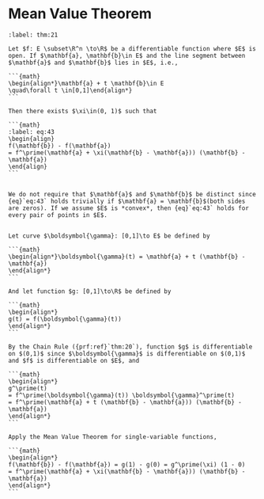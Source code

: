 # Mean Value Theorem

````{prf:theorem} Mean Value Theorem in Several Variables
:label: thm:21

Let $f: E \subset\R^n \to\R$ be a differentiable function where $E$ is open. If $\mathbf{a}, \mathbf{b}\in E$ and the line segment between $\mathbf{a}$ and $\mathbf{b}$ lies in $E$, i.e., 

```{math}
\begin{align*}\mathbf{a} + t \mathbf{b}\in E 
\quad\forall t \in[0,1]\end{align*}
```

Then there exists $\xi\in(0, 1)$ such that 

```{math}
:label: eq:43
\begin{align}
f(\mathbf{b}) - f(\mathbf{a})
= f^\prime(\mathbf{a} + \xi(\mathbf{b} - \mathbf{a})) (\mathbf{b} - \mathbf{a})
\end{align}
```

````

````{prf:remark}

We do not require that $\mathbf{a}$ and $\mathbf{b}$ be distinct since {eq}`eq:43` holds trivially if $\mathbf{a} = \mathbf{b}$(both sides are zeros). If we assume $E$ is *convex*, then {eq}`eq:43` holds for every pair of points in $E$.

````

````{prf:proof}

Let curve $\boldsymbol{\gamma}: [0,1]\to E$ be defined by 

```{math}
\begin{align*}\boldsymbol{\gamma}(t) = \mathbf{a} + t (\mathbf{b} - \mathbf{a})
\end{align*}
```

And let function $g: [0,1]\to\R$ be defined by 

```{math}
\begin{align*}
g(t) = f(\boldsymbol{\gamma}(t))
\end{align*}
```

By the Chain Rule ({prf:ref}`thm:20`), function $g$ is differentiable on $(0,1)$ since $\boldsymbol{\gamma}$ is differentiable on $(0,1)$ and $f$ is differentiable on $E$, and 

```{math}
\begin{align*}
g^\prime(t) 
= f^\prime(\boldsymbol{\gamma}(t)) \boldsymbol{\gamma}^\prime(t)
= f^\prime(\mathbf{a} + t (\mathbf{b} - \mathbf{a})) (\mathbf{b} - \mathbf{a})
\end{align*}
```

Apply the Mean Value Theorem for single-variable functions, 

```{math}
\begin{align*}
f(\mathbf{b}) - f(\mathbf{a}) = g(1) - g(0) = g^\prime(\xi) (1 - 0)
= f^\prime(\mathbf{a} + \xi(\mathbf{b} - \mathbf{a})) (\mathbf{b} - \mathbf{a})
\end{align*}
```

````
